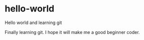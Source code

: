 # hello-world
Hello world and learning git

Finally learning git. I hope it will make me a good beginner coder.
